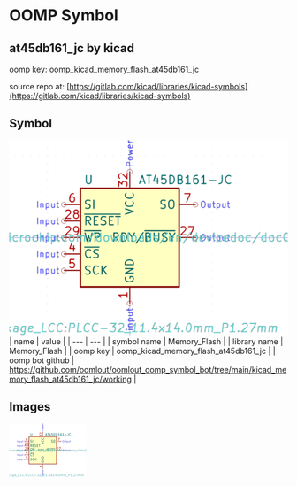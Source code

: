 # OOMP Symbol  
## at45db161_jc  by kicad  
  
oomp key: oomp_kicad_memory_flash_at45db161_jc  
  
source repo at: [https://gitlab.com/kicad/libraries/kicad-symbols](https://gitlab.com/kicad/libraries/kicad-symbols)  
## Symbol  
  
[![working.png](working_600.png)](working.png)  
| name | value | 
| --- | --- | 
| symbol name | Memory_Flash | 
| library name | Memory_Flash | 
| oomp key | oomp_kicad_memory_flash_at45db161_jc | 
| oomp bot github | https://github.com/oomlout/oomlout_oomp_symbol_bot/tree/main/kicad_memory_flash_at45db161_jc/working | 
## Images  
  
[![working.png](working_140.png)](working.png)  
